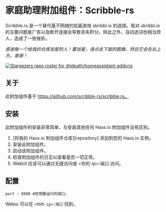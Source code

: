 # 家庭助理附加组件：Scribble-rs

Scribble.rs 是一个替代基于网络的绘画游戏 skribbl.io 的选择。我对 skribbl.io 的主要问题是广告以及断开连接会导致丢失积分。除此之外，自动选词也相当烦人，造成了一些挫折。

_感谢每一个给我的仓库加星的人！要加星，请点击下面的图像，然后它会在右上方。谢谢！_

[![Stargazers repo roster for @jdeath/homeassistant-addons](https://reporoster.com/stars/jdeath/homeassistant-addons)](https://github.com/jdeath/homeassistant-addons/stargazers)

## 关于

此附加组件基于 https://github.com/scribble-rs/scribble.rs。

## 安装

此附加组件的安装非常简单，与安装其他任何 Hass.io 附加组件没有区别。

1. [将我的 Hass.io 附加组件仓库][repository] 添加到您的 Hass.io 实例。
1. 安装此附加组件。
1. 启动该附加组件。
1. 检查附加组件的日志以查看是否一切正常。
1. WebUI 应该可以通过无缝访问或 <你的-ip>:端口 访问。

## 配置

```
port : 8080 #您想要运行的端口。
```

Webui 可以在 `<你的-ip>:端口` 找到。